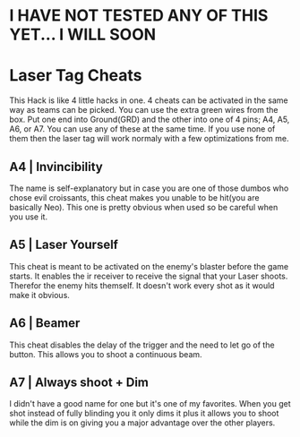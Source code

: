 # I HAVE NOT TESTED ANY OF THIS YET... I WILL SOON
# Laser Tag Cheats
This Hack is like 4 little hacks in one. 4 cheats can be activated in the same way as teams can be picked. You can use the extra green wires from the box. Put one end into Ground(GRD) and the other into one of 4 pins; A4, A5, A6, or A7. You can use any of these at the same time. If you use none of them then the laser tag will work normaly with a few optimizations from me.
## A4 | Invincibility
The name is self-explanatory but in case you are one of those dumbos who chose evil croissants, this cheat makes you unable to be hit(you are basically Neo). This one is pretty obvious when used so be careful when you use it.
## A5 | Laser Yourself
This cheat is meant to be activated on the enemy's blaster before the game starts. It enables the ir receiver to receive the signal that your Laser shoots. Therefor the enemy hits themself. It doesn't work every shot as it would make it obvious.
## A6 | Beamer
This cheat disables the delay of the trigger and the need to let go of the button. This allows you to shoot a continuous beam.
## A7 | Always shoot + Dim
I didn't have a good name for one but it's one of my favorites. When you get shot instead of fully blinding you it only dims it plus it allows you to shoot while the dim is on giving you a major advantage over the other players.
